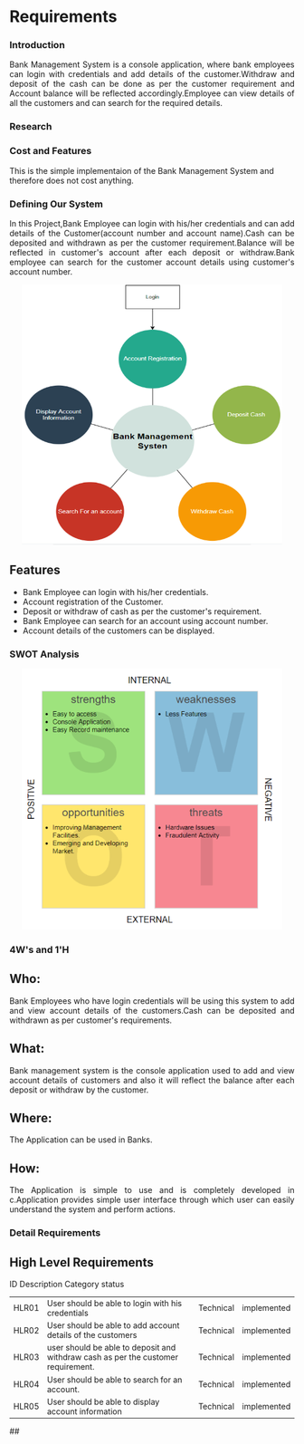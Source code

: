 # Requirements

### Introduction
<p align="justify">Bank Management System is a console application, where bank employees can login with  credentials and add details of the customer.Withdraw and deposit of the cash can be done as per the customer requirement and Account balance will be reflected accordingly.Employee can view details of all the customers and can search for the required details.</p>

### Research


### Cost and Features
This is the simple implementaion of the Bank Management System and therefore does not cost anything.

### Defining Our System
<p align="justify">In this Project,Bank Employee can login with his/her credentials and can add details of the Customer(account number and account name).Cash can be deposited and withdrawn as per the customer requirement.Balance will be reflected in customer's account after each deposit or withdraw.Bank employee can search for the customer account details using customer's account number.</p>

<p align="center">
  <img width="460" height="460" src="https://github.com/Archana-Athreya/Mini_Project/blob/63fc03bdf9458c164dc2b35d49145f96321ac417/1_Requirements/block.png">
</p>

 ## Features 
 - Bank Employee can login with his/her credentials.
 - Account registration of the Customer.
 - Deposit or withdraw of cash as per the customer's requirement.
 - Bank Employee can search for an account using account number.
 - Account details of the customers can be displayed.
 
 ### SWOT Analysis
 <p align="center">
  <img width="460" height="460" src="https://github.com/Archana-Athreya/Mini_Project/blob/63fc03bdf9458c164dc2b35d49145f96321ac417/1_Requirements/SWOT.png">
</p>

### 4W's and 1'H
## Who:
<p align="justify">Bank Employees who have login credentials will be using this system to add and view account details of the customers.Cash can be deposited and withdrawn as per customer's requirements.</p>

## What:
<p align="justify">Bank management system is the console application used to add and view account details of customers and also it will reflect the balance after each deposit or withdraw by the customer.</p> 

## Where: 
<p align="justify">The Application can be used in Banks. </p>

## How:
<p align="justify"> The Application is simple to use and is completely developed in c.Application provides simple user interface through which user can easily understand the system and perform actions.</p>

### Detail Requirements

## High Level Requirements

<tr>
    <th>ID</th>
    <th>Description</th>
    <th>Category</th>
    <th>status</th>
  </tr>
  <table style="width:100%">
<tr>
    <td>HLR01</td>
    <td>User should be able to login with his credentials</td>
    <td>Technical</td>
    <td>implemented</td>
  </tr>
  
<tr>  
   <td>HLR02</td>
    <td>User should be able to add account details of the customers</td>
    <td>Technical</td>
    <td>implemented</td>
  </tr>
  
  <tr>
   <td>HLR03</td>
    <td>user should be able to deposit and withdraw cash as per the customer requirement.</td>
    <td>Technical</td>
    <td>implemented</td>
  </tr>
  
  <tr>
   <td>HLR04</td>
    <td>User should be able to search for an account.</td>
    <td>Technical</td>
    <td>implemented</td>
  </tr>
  
  <tr>
  <td>HLR05</td>
    <td>User should be able to display account information</td>
    <td>Technical</td>
    <td>implemented</td>
  </tr>
  </table>
  ##

